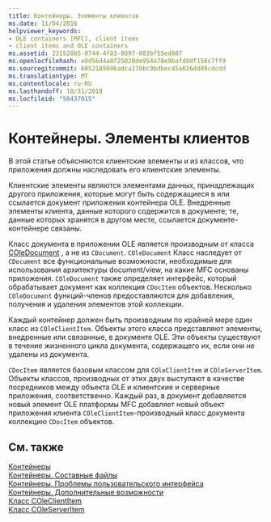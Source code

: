 ```yaml
---
title: Контейнеры. Элементы клиентов
ms.date: 11/04/2016
helpviewer_keywords:
- OLE containers [MFC], client items
- client items and OLE containers
ms.assetid: 231528b5-0744-4f83-8897-083bf55ed087
ms.openlocfilehash: e0d56d4a8f25828de954a78e9bafd8df150c7ff9
ms.sourcegitcommit: 6052185696adca270bc9bdbec45a626dd89cdcdd
ms.translationtype: MT
ms.contentlocale: ru-RU
ms.lasthandoff: 10/31/2018
ms.locfileid: "50437015"
---
```

# <a name="containers-client-items"></a>Контейнеры. Элементы клиентов

В этой статье объясняются клиентские элементы и из классов, что приложения должны наследовать его клиентские элементы.

Клиентские элементы являются элементами данных, принадлежащих другого приложения, которые могут быть содержащиеся в или ссылается документ приложения контейнера OLE. Внедренные элементы клиента, данные которого содержится в документе; те, данные которых хранятся в другом месте, ссылается документе-контейнере связаны.

Класс документа в приложении OLE является производным от класса [COleDocument](../mfc/reference/coledocument-class.md) , а не из `CDocument`. `COleDocument` Класс наследует от `CDocument` все функциональные возможности, необходимые для использования архитектуры document/view, на какие MFC основаны приложения. `COleDocument` также определяет интерфейс, который обрабатывает документ как коллекция `CDocItem` объектов. Несколько `COleDocument` функций-членов предоставляются для добавления, получения и удаления элементов этой коллекции.

Каждый контейнер должен быть производным по крайней мере один класс из `COleClientItem`. Объекты этого класса представляют элементы, внедренные или связанные, в документе OLE. Эти объекты существуют в течение жизненного цикла документа, содержащего их, если они не удалены из документа.

`CDocItem` является базовым классом для `COleClientItem` и `COleServerItem`. Объекты классов, производных от этих двух выступают в качестве посредников между объекта OLE и клиентские и серверные приложения, соответственно. Каждый раз, в документ добавляется новый элемент OLE платформы MFC добавляет новый объект приложения клиента `COleClientItem`-производный класс документа коллекцию `CDocItem` объектов.

## <a name="see-also"></a>См. также

[Контейнеры](../mfc/containers.md)<br/>
[Контейнеры. Составные файлы](../mfc/containers-compound-files.md)<br/>
[Контейнеры. Проблемы пользовательского интерфейса](../mfc/containers-user-interface-issues.md)<br/>
[Контейнеры. Дополнительные возможности](../mfc/containers-advanced-features.md)<br/>
[Класс COleClientItem](../mfc/reference/coleclientitem-class.md)<br/>
[Класс COleServerItem](../mfc/reference/coleserveritem-class.md)
